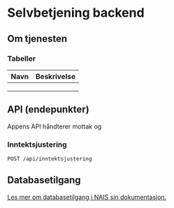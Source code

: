 # Selvbetjening backend

## Om tjenesten




### Tabeller

| Navn     | Beskrivelse |
|----------|-------------|
| |             |
| |             |
| |             |


## API (endepunkter)

Appens API håndterer mottak og

### Inntektsjustering

```http 
POST /api/inntektsjustering
```

## Databasetilgang

[Les mer om databasetilgang i NAIS sin dokumentasjon.](https://doc.nais.io/persistence/postgres/#personal-database-access)
